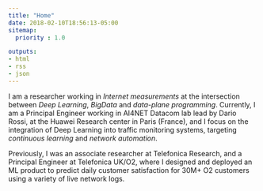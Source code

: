 ```yaml
---
title: "Home"
date: 2018-02-10T18:56:13-05:00
sitemap:
  priority : 1.0

outputs:
- html
- rss
- json
---
```

I am a researcher working in *Internet measurements* at the intersection between *Deep Learning*, *BigData* and *data-plane programming*. Currently, I am a Principal Engineer working in AI4NET Datacom lab lead by Dario Rossi, at the Huawei Research center in Paris (France), and I focus on the integration of Deep Learning into traffic monitoring systems, targeting *continuous learning* and *network automation*. 

Previously, I was an associate researcher at Telefonica Research, and a Principal Engineer at Telefonica UK/O2, where I designed and deployed an ML product to predict daily customer satisfaction for 30M+ O2 customers using a variety of live network logs.
